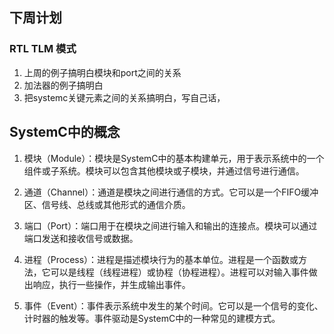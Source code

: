 ## 下周计划

### RTL TLM 模式

1. 上周的例子搞明白模块和port之间的关系
2. 加法器的例子搞明白
3. 把systemc关键元素之间的关系搞明白，写自己话，

## SystemC中的概念

1. 模块（Module）：模块是SystemC中的基本构建单元，用于表示系统中的一个组件或子系统。模块可以包含其他模块或子模块，并通过信号进行通信。

2. 通道（Channel）：通道是模块之间进行通信的方式。它可以是一个FIFO缓冲区、信号线、总线或其他形式的通信介质。

3. 端口（Port）：端口用于在模块之间进行输入和输出的连接点。模块可以通过端口发送和接收信号或数据。

4. 进程（Process）：进程是描述模块行为的基本单位。进程是一个函数或方法，它可以是线程（线程进程）或协程（协程进程）。进程可以对输入事件做出响应，执行一些操作，并生成输出事件。

5. 事件（Event）：事件表示系统中发生的某个时间。它可以是一个信号的变化、计时器的触发等。事件驱动是SystemC中的一种常见的建模方式。

